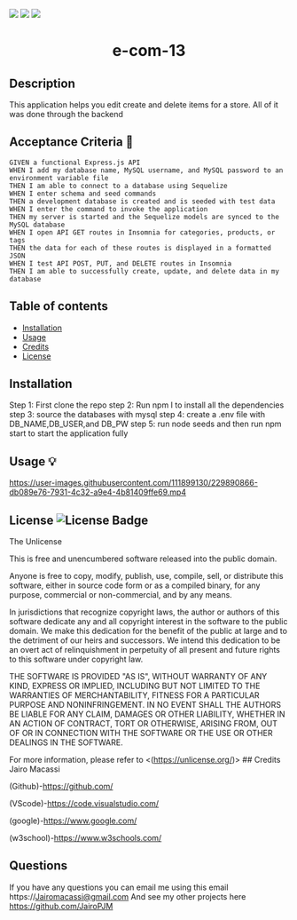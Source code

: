 <p>
    <img src="https://img.shields.io/github/repo-size/jairoPJM/e-com-13" />
    <img src="https://img.shields.io/github/languages/top/jairoPJM/e-com-13"  />
    <img src="https://img.shields.io/github/last-commit/jairoPJM/e-com-13" />
</p>
    
 <h1 align="center">e-com-13</h1>

## Description 
This application helps you edit create and delete items for a store. All of it was done through the backend
## Acceptance Criteria 📩
~~~
GIVEN a functional Express.js API
WHEN I add my database name, MySQL username, and MySQL password to an environment variable file
THEN I am able to connect to a database using Sequelize
WHEN I enter schema and seed commands
THEN a development database is created and is seeded with test data
WHEN I enter the command to invoke the application
THEN my server is started and the Sequelize models are synced to the MySQL database
WHEN I open API GET routes in Insomnia for categories, products, or tags
THEN the data for each of these routes is displayed in a formatted JSON
WHEN I test API POST, PUT, and DELETE routes in Insomnia
THEN I am able to successfully create, update, and delete data in my database
~~~
  ## Table of contents
  
- [Installation](#installation)
- [Usage](#usage)
- [Credits](#credits)
- [License](#license)

## Installation
Step 1: First clone the repo
step 2: Run npm I to install all the dependencies
step 3: source the databases with mysql
step 4: create a .env file with DB_NAME,DB_USER,and DB_PW
step 5: run node seeds and then run npm start to start the application fully
## Usage 💡
https://user-images.githubusercontent.com/111899130/229890866-db089e76-7931-4c32-a9e4-4b81409ffe69.mp4


## License ![License Badge](https://img.shields.io/badge/license-Unlicense-blue.svg)
  The Unlicense

  This is free and unencumbered software released into the public domain.

Anyone is free to copy, modify, publish, use, compile, sell, or
distribute this software, either in source code form or as a compiled
binary, for any purpose, commercial or non-commercial, and by any
means.

In jurisdictions that recognize copyright laws, the author or authors
of this software dedicate any and all copyright interest in the
software to the public domain. We make this dedication for the benefit
of the public at large and to the detriment of our heirs and
successors. We intend this dedication to be an overt act of
relinquishment in perpetuity of all present and future rights to this
software under copyright law.

THE SOFTWARE IS PROVIDED "AS IS", WITHOUT WARRANTY OF ANY KIND,
EXPRESS OR IMPLIED, INCLUDING BUT NOT LIMITED TO THE WARRANTIES OF
MERCHANTABILITY, FITNESS FOR A PARTICULAR PURPOSE AND NONINFRINGEMENT.
IN NO EVENT SHALL THE AUTHORS BE LIABLE FOR ANY CLAIM, DAMAGES OR
OTHER LIABILITY, WHETHER IN AN ACTION OF CONTRACT, TORT OR OTHERWISE,
ARISING FROM, OUT OF OR IN CONNECTION WITH THE SOFTWARE OR THE USE OR
OTHER DEALINGS IN THE SOFTWARE.


  For more information, please refer to <(https://unlicense.org/)>
    ## Credits
  Jairo Macassi

  (Github)-https://github.com/ 

  (VScode)-https://code.visualstudio.com/ 

  (google)-https://www.google.com/ 

  (w3school)-https://www.w3schools.com/
  
  ## Questions
  If you have any questions you can email me using this email
  https://Jairomacassi@gmail.com
  And see my other projects here https://github.com/JairoPJM

